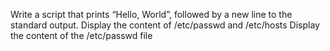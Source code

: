 Write a script that prints “Hello, World”, followed by a new line to the standard output.
Display the content of /etc/passwd and /etc/hosts
Display the content of the /etc/passwd file
